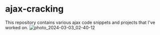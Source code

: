 # ajax-cracking
This repository contains various ajax code snippets and projects that I've worked on.
![photo_2024-03-03_02-40-12](https://github.com/mh-majumdar/ajax-cracking/assets/66936454/34fcbefc-20ea-423e-8268-e732879ddca9)

